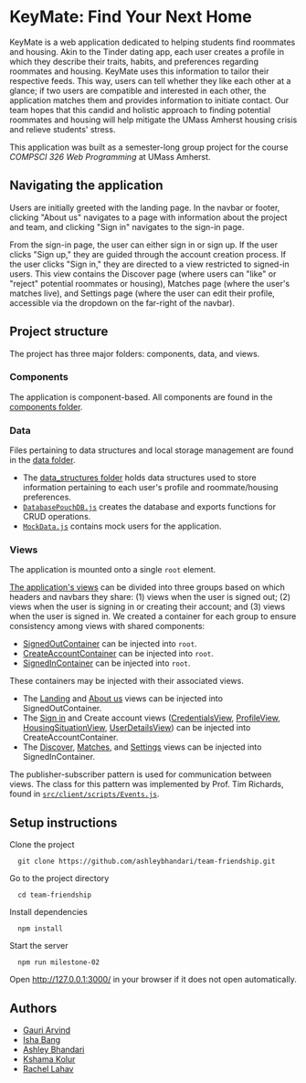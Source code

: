 # KeyMate: Find Your Next Home
KeyMate is a web application dedicated to helping students find roommates and housing. Akin to the Tinder dating app, each user creates a profile in which they describe their traits, habits, and preferences regarding roommates and housing. KeyMate uses this information to tailor their respective feeds. This way, users can tell whether they like each other at a glance; if two users are compatible and interested in each other, the application matches them and provides information to initiate contact. Our team hopes that this candid and holistic approach to finding potential roommates and housing will help mitigate the UMass Amherst housing crisis and relieve students' stress.

This application was built as a semester-long group project for the course *COMPSCI 326 Web Programming* at UMass Amherst.

## Navigating the application
Users are initially greeted with the landing page. In the navbar or footer, clicking "About us" navigates to a page with information about the project and team, and clicking "Sign in" navigates to the sign-in page.

From the sign-in page, the user can either sign in or sign up. If the user clicks "Sign up," they are guided through the account creation process. If the user clicks "Sign in," they are directed to a view restricted to signed-in users. This view contains the Discover page (where users can "like" or "reject" potential roommates or housing), Matches page (where the user's matches live), and Settings page (where the user can edit their profile, accessible via the dropdown on the far-right of the navbar).

## Project structure
The project has three major folders: components, data, and views.

### Components
The application is component-based. All components are found in the [components folder](src/client/scripts/components).

### Data
Files pertaining to data structures and local storage management are found in the [data folder](src/client/data).
- The [data_structures folder](src/client/data/data_structures) holds data structures used to store information pertaining to each user's profile and roommate/housing preferences.
- [`DatabasePouchDB.js`](src/client/data/DatabasePouchDB.js) creates the database and exports functions for CRUD operations.
- [`MockData.js`](src/client/data/MockData.js) contains mock users for the application.

### Views
The application is mounted onto a single `root` element.

[The application's views](src/client/scripts/views) can be divided into three groups based on which headers and navbars they share: (1) views when the user is signed out; (2) views when the user is signing in or creating their account; and (3) views when the user is signed in. We created a container for each group to ensure consistency among views with shared components:

- [SignedOutContainer](src/client/scripts/views/SignedOut/SignedOutContainer.js) can be injected into `root`.
- [CreateAccountContainer](src/client/scripts/views/CreateAccount/CreateAccountContainer.js) can be injected into `root`.
- [SignedInContainer](src/client/scripts/views/SignedIn/SignedInContainer.js) can be injected into `root`.

These containers may be injected with their associated views.
- The [Landing](src/client/scripts/views/SignedOut/LandingView.js) and [About us](src/client/scripts/views/SignedOut/AboutView.js) views can be injected into SignedOutContainer.
- The [Sign in](src/client/scripts/views/CreateAccount/SignInView.js) and Create account views ([CredentialsView](src/client/scripts/views/CreateAccount/CredentialsView.js), [ProfileView](src/client/scripts/views/CreateAccount/ProfileView.js), [HousingSituationView](src/client/scripts/views/CreateAccount/HousingSituationView.js), [UserDetailsView](src/client/scripts/views/CreateAccount/UserDetailsView.js)) can be injected into CreateAccountContainer.
- The [Discover](src/client/scripts/views/SignedIn/DiscoverView.js), [Matches](src/client/scripts/views/SignedIn/MatchesView.js), and [Settings](src/client/scripts/views/SignedIn/SettingsView.js) views can be injected into SignedInContainer.

The publisher-subscriber pattern is used for communication between views. The class for this pattern was implemented by Prof. Tim Richards, found in [`src/client/scripts/Events.js`](src/client/scripts/Events.js).

## Setup instructions
Clone the project
```
  git clone https://github.com/ashleybhandari/team-friendship.git
```
Go to the project directory
```
  cd team-friendship
```
Install dependencies
```
  npm install
```
Start the server
```
  npm run milestone-02
```
Open http://127.0.0.1:3000/ in your browser if it does not open automatically.

## Authors
- [Gauri Arvind](https://github.com/G-Arv)
- [Isha Bang](https://github.com/ishabang007)
- [Ashley Bhandari](https://github.com/ashleybhandari)
- [Kshama Kolur](https://github.com/kkolur5)
- [Rachel Lahav](https://github.com/rachlahav)
